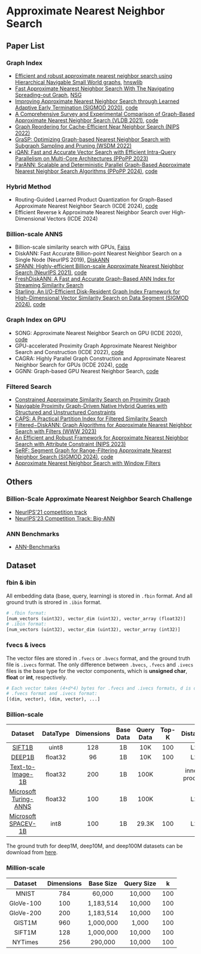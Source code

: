 # Approximate Nearest Neighbor Search

## Paper List

### Graph Index

- [Efficient and robust approximate nearest neighbor search using Hierarchical Navigable Small World graphs](https://arxiv.org/abs/1603.09320), [hnswlib](https://github.com/nmslib/hnswlib.git)
- [Fast Approximate Nearest Neighbor Search With The Navigating Spreading-out Graph](https://arxiv.org/abs/1707.00143), [NSG](https://github.com/ZJULearning/nsg.git)
- [Improving Approximate Nearest Neighbor Search through Learned Adaptive Early Termination (SIGMOD 2020)](https://dl.acm.org/doi/pdf/10.1145/3318464.3380600), [code](https://github.com/efficient/faiss-learned-termination.git)
- [A Comprehensive Survey and Experimental Comparison of Graph-Based Approximate Nearest Neighbor Search (VLDB 2021)](https://www.vldb.org/pvldb/vol14/p1964-wang.pdf), [code](https://github.com/Lsyhprum/WEAVESS.git)
- [Graph Reordering for Cache-Efficient Near Neighbor Search (NIPS 2022)](https://papers.nips.cc/paper_files/paper/2022/hash/fb44a668c2d4bc984e9d6ca261262cbb-Abstract-Conference.html)
- [GraSP: Optimizing Graph-based Nearest Neighbor Search with Subgraph Sampling and Pruning (WSDM 2022)](https://dl.acm.org/doi/pdf/10.1145/3488560.3498425)
- [iQAN: Fast and Accurate Vector Search with Efficient Intra-Query Parallelism on Multi-Core Architectures (PPoPP 2023)](https://dl.acm.org/doi/pdf/10.1145/3572848.3577527)
- [ParANN: Scalable and Deterministic Parallel Graph-Based Approximate Nearest Neighbor Search Algorithms (PPoPP 2024)](https://dl.acm.org/doi/pdf/10.1145/3627535.3638475), [code](https://github.com/cmuparlay/ParlayANN.git)

### Hybrid Method

- Routing-Guided Learned Product Quantization for Graph-Based Approximate Nearest Neighbor Search (ICDE 2024), [code](https://github.com/Lsyhprum/BREWESS.git)
- Efficient Reverse k Approximate Nearest Neighbor Search over High-Dimensional Vectors (ICDE 2024)

### Billion-scale ANNS

- Billion-scale similarity search with GPUs, [Faiss](https://github.com/facebookresearch/faiss.git)
- DiskANN: Fast Accurate Billion-point Nearest Neighbor Search on a Single Node (NeurIPS 2019), [DiskANN](https://github.com/microsoft/DiskANN.git)
- [SPANN: Highly-efficient Billion-scale Approximate Nearest Neighbor Search (NeurIPS 2021)](https://proceedings.neurips.cc/paper/2021/file/299dc35e747eb77177d9cea10a802da2-Paper.pdf), [code](https://github.com/microsoft/SPTAG.git)
- [FreshDiskANN: A Fast and Accurate Graph-Based ANN Index for Streaming Similarity Search](https://arxiv.org/pdf/2105.09613.pdf)
- [Starling: An I/O-Efficient Disk-Resident Graph Index Framework for High-Dimensional Vector Similarity Search on Data Segment (SIGMOD 2024)](https://dl.acm.org/doi/pdf/10.1145/3639269), [code](https://github.com/zilliztech/starling.git)

### Graph Index on GPU

- SONG: Approximate Nearest Neighbor Search on GPU (ICDE 2020), [code](https://github.com/sunbelbd/song.git)
- GPU-accelerated Proximity Graph Approximate Nearest Neighbor Search and Construction (ICDE 2022), [code](https://github.com/yuyuanhang/GANNS.git)
- CAGRA: Highly Parallel Graph Construction and Approximate Nearest Neighbor Search for GPUs (ICDE 2024), [code](https://github.com/rapidsai/raft.git)
- GGNN: Graph-based GPU Nearest Neighbor Search, [code](https://github.com/cgtuebingen/ggnn.git)

### Filtered Search

- [Constrained Approximate Similarity Search on Proximity Graph](https://arxiv.org/abs/2210.14958)
- [Navigable Proximity Graph-Driven Native Hybrid Queries with Structured and Unstructured Constraints](https://arxiv.org/abs/2203.13601)
- [CAPS: A Practical Partition Index for Filtered Similarity Search](https://arxiv.org/abs/2308.15014)
- [Filtered−DiskANN: Graph Algorithms for Approximate Nearest Neighbor Search with Filters (WWW 2023)](https://harsha-simhadri.org/pubs/Filtered-DiskANN23.pdf)
- [An Efficient and Robust Framework for Approximate Nearest Neighbor Search with Attribute Constraint (NIPS 2023)](https://papers.nips.cc/paper_files/paper/2023/hash/32e41d6b0a51a63a9a90697da19d235d-Abstract-Conference.html)
- [SeRF: Segment Graph for Range-Filtering Approximate Nearest Neighbor Search (SIGMOD 2024)](https://dl.acm.org/doi/pdf/10.1145/3639324), [code](https://github.com/rutgers-db/SeRF.git)
- [Approximate Nearest Neighbor Search with Window Filters](https://arxiv.org/abs/2402.00943)

## Others

### Billion-Scale Approximate Nearest Neighbor Search Challenge

- [NeurIPS'21 competition track](https://big-ann-benchmarks.com/neurips21.html)
- [NeurIPS'23 Competition Track: Big-ANN](https://big-ann-benchmarks.com/neurips23.html)

### ANN Benchmarks

- [ANN-Benchmarks](https://ann-benchmarks.com/)

## Dataset

### fbin & ibin

All embedding data (base, query, learning) is stored in `.fbin` format. And all ground truth is strored in `.ibin` format.

```python
# .fbin format:
[num_vectors (uint32), vector_dim (uint32), vector_array (float32)]
# .ibin format:
[num_vectors (uint32), vector_dim (uint32), vector_array (int32)]
```

### fvecs & ivecs

The vector files are stored in `.fvecs` or `.bvecs` format, and the ground truth file is `.ivecs` format. The only difference between `.bvecs`, `.fvecs` and `.ivecs` files is the base type for the vector components, which is **unsigned char**, **float** or **int**, respectively. 

```python
# Each vector takes (4+d*4) bytes for .fvecs and .ivecs formats, d is dimension.
# .fvecs format and .ivecs format:
[(dim, vector), (dim, vector), ...]
```

### Billion-scale

|                           Dataset                            | DataType | Dimensions | Base Data | Query Data | Top-K |   Distance    |
| :----------------------------------------------------------: | :------: | :--------: | :-------: | :--------: | :---: | :-----------: |
|           [SIFT1B](http://corpus-texmex.irisa.fr/)           |  uint8   |    128     |    1B     |    10K     |  100  |      L2       |
| [DEEP1B](https://research.yandex.com/blog/benchmarks-for-billion-scale-similarity-search) | float32  |     96     |    1B     |    10K     |  100  |      L2       |
| [Text-to-Image-1B](https://research.yandex.com/blog/benchmarks-for-billion-scale-similarity-search) | float32  |    200     |    1B     |    100K    |       | inner-product |
| [Microsoft Turing-ANNS](https://learning2hash.github.io/publications/microsoftturinganns1B/) | float32  |    100     |    1B     |    100K    |       |      L2       |
| [Microsoft SPACEV-1B](https://github.com/microsoft/SPTAG/tree/main/datasets/SPACEV1B) |   int8   |    100     |    1B     |   29.3K    |  100  |      L2       |

The ground truth for deep1M, deep10M, and deep100M datasets can be download from [here](https://github.com/matsui528/deep1b_gt.git).

### Million-scale

|  Dataset  | Dimensions | Base Size | Query Size |  k   |
| :-------: | :--------: | :-------: | :--------: | :--: |
|   MNIST   |    784     |  60,000   |   10,000   | 100  |
| GloVe-100 |    100     | 1,183,514 |   10,000   | 100  |
| GloVe-200 |    200     | 1,183,514 |   10,000   | 100  |
|  GIST1M   |    960     | 1,000,000 |   1,000    | 100  |
|  SIFT1M   |    128     | 1,000,000 |   10,000   | 100  |
|  NYTimes  |    256     |  290,000  |   10,000   | 100  |

